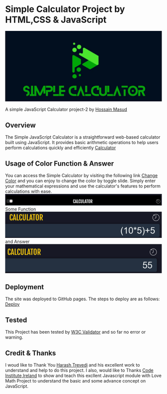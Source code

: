 # Simple Calculator Project by HTML,CSS & JavaScript
[![Simple calculator](https://github.com/Hossain-Masud/Project-2/blob/main/assets/images/meta.jpg)](https://hossain-masud.github.io/Project-2/)

A simple JavaScript Calculator project-2 by [Hossain Masud](https://hossain-masud.github.io/Profile/)

## Overview

The Simple JavaScript Calculator is a straightforward web-based calculator built using JavaScript. It provides basic arithmetic operations to help users perform calculations quickly and efficiently
[Calculator](https://hossain-masud.github.io/Project-2/)


## Usage of Color Function & Answer 

You can access the Simple Calculator by visiting the following link [Change Color](https://hossain-masud.github.io/Project-2/) and you can enjoy to change the color by toggle slide.
Simply enter your mathematical expressions and use the calculator's features to perform calculations with ease.[![color](https://github.com/Hossain-Masud/Project-2/blob/main/assets/images/color.png)](https://hossain-masud.github.io/Project-2/)
Some Function [![function](https://github.com/Hossain-Masud/Project-2/blob/main/assets/images/Function.png)](https://hossain-masud.github.io/Project-2/) and Answer [![answer](https://github.com/Hossain-Masud/Project-2/blob/main/assets/images/answer.png)](https://hossain-masud.github.io/Project-2/)

## Deployment

The site was deployed to GitHub pages. The steps to deploy are as follows: [Deploy](https://hossain-masud.github.io/Profile/)

## Tested

This Project has been tested by [W3C Validator](https://validator.w3.org/nu/?doc=https%3A%2F%2Fhossain-masud.github.io%2FProject-2%2F) and so far no error or warning.

## Credit & Thanks

I woud like to Thank You [Harash Trevedi](https://harsh98trivedi.github.io/) and his excellent work to understand and help to do this project.
I also, would like to Thanks [Code Institute,Ireland](https://github.com/Code-Institute-Solutions/love-maths-2.0-sourcecode/tree/master) to show and teach this excllent Javascript module with Love Math Project to understand the basic and some advance concept on JavaScript.


